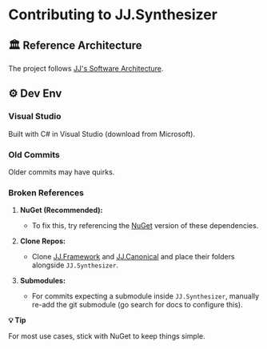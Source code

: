 ﻿Contributing to JJ.Synthesizer
==============================


🏛 Reference Architecture
--------------------------

The project follows [JJ's Software Architecture](https://github.com/jjvanzon/JJs-Reference-Architecture).


⚙ Dev Env
----------

### Visual Studio

Built with C# in Visual Studio (download from Microsoft).

### Old Commits

Older commits may have quirks.

### Broken References

1. __NuGet (Recommended):__
   
   - To fix this, try referencing the [NuGet](https://www.nuget.org/profiles/jjvanzon) version of these dependencies.

2. __Clone Repos:__
   
   - Clone [JJ.Framework](https://github.com/jjvanzon/JJ.Framework) and [JJ.Canonical](https://github.com/jjvanzon/JJ.Canonical) and place their folders alongside `JJ.Synthesizer`.

3. __Submodules:__
   
   - For commits expecting a submodule inside `JJ.Synthesizer`, manually re-add the git submodule (go search for docs to configure this).

__💡 Tip__

For most use cases, stick with NuGet to keep things simple.
